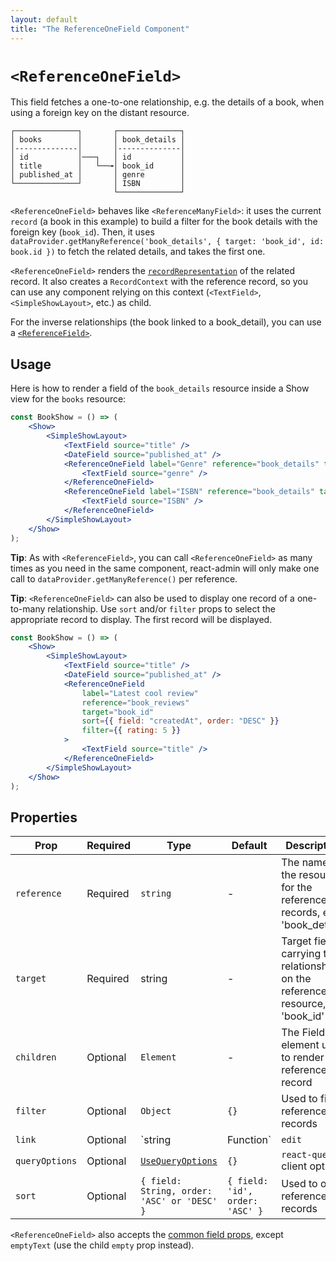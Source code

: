 ```yaml
---
layout: default
title: "The ReferenceOneField Component"
---
```


# `<ReferenceOneField>`

This field fetches a one-to-one relationship, e.g. the details of a book, when using a foreign key on the distant resource.

```
┌──────────────┐       ┌──────────────┐
│ books        │       │ book_details │
│--------------│       │--------------│
│ id           │───┐   │ id           │
│ title        │   └──╼│ book_id      │
│ published_at │       │ genre        │
└──────────────┘       │ ISBN         │
                       └──────────────┘
```

`<ReferenceOneField>` behaves like `<ReferenceManyField>`: it uses the current `record` (a book in this example) to build a filter for the book details with the foreign key (`book_id`). Then, it uses `dataProvider.getManyReference('book_details', { target: 'book_id', id: book.id })` to fetch the related details, and takes the first one.

`<ReferenceOneField>` renders the [`recordRepresentation`](./Resource.md#recordrepresentation) of the related record. It also creates a `RecordContext` with the reference record, so you can use any component relying on this context (`<TextField>`, `<SimpleShowLayout>`, etc.) as child.

For the inverse relationships (the book linked to a book_detail), you can use a [`<ReferenceField>`](./ReferenceField.md).

## Usage

Here is how to render a field of the `book_details` resource inside a Show view for the `books` resource:

```jsx
const BookShow = () => (
    <Show>
        <SimpleShowLayout>
            <TextField source="title" />
            <DateField source="published_at" />
            <ReferenceOneField label="Genre" reference="book_details" target="book_id">
                <TextField source="genre" />
            </ReferenceOneField>
            <ReferenceOneField label="ISBN" reference="book_details" target="book_id">
                <TextField source="ISBN" />
            </ReferenceOneField>
        </SimpleShowLayout>
    </Show>
);
```

**Tip**: As with `<ReferenceField>`, you can call `<ReferenceOneField>` as many times as you need in the same component, react-admin will only make one call to `dataProvider.getManyReference()` per reference.

**Tip**: `<ReferenceOneField>` can also be used to display one record of a one-to-many relationship. Use `sort` and/or `filter` props to select the appropriate record to display. The first record will be displayed.

```jsx
const BookShow = () => (
    <Show>
        <SimpleShowLayout>
            <TextField source="title" />
            <DateField source="published_at" />
            <ReferenceOneField
                label="Latest cool review"
                reference="book_reviews"
                target="book_id"
                sort={{ field: "createdAt", order: "DESC" }}
                filter={{ rating: 5 }}
            >
                <TextField source="title" />
            </ReferenceOneField>
        </SimpleShowLayout>
    </Show>
);
```

## Properties

| Prop           | Required | Type               | Default                          | Description                                                                                                  |
| -------------- | -------- | ------------------------------------------- | -------------------------------- | ----------------------------------------------------------------------------------- |
| `reference`    | Required | `string`                                    | -                                | The name of the resource for the referenced records, e.g. 'book_details'            |
| `target`       | Required | string                                      | -                                | Target field carrying the relationship on the referenced resource, e.g. 'book_id'   |
| `children`     | Optional | `Element`                                   | -                                | The Field element used to render the referenced record                              |
| `filter`       | Optional | `Object`                                    | `{}`                             | Used to filter referenced records                                                   |
| `link`         | Optional | `string | Function`                         | `edit`                           | Target of the link wrapping the rendered child. Set to `false` to disable the link. |
| `queryOptions` | Optional | [`UseQueryOptions`](https://tanstack.com/query/v4/docs/reference/useQuery?from=reactQueryV3&original=https://react-query-v3.tanstack.com/reference/useQuery) | `{}` | `react-query` client options |
| `sort`         | Optional | `{ field: String, order: 'ASC' or 'DESC' }` | `{ field: 'id', order: 'ASC' }`  | Used to order referenced records                                                    |

`<ReferenceOneField>` also accepts the [common field props](./Fields.md#common-field-props), except `emptyText` (use the child `empty` prop instead).
